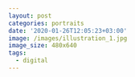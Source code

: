 ```yaml
---
layout: post
categories: portraits
date: '2020-01-26T12:05:23+03:00'
image: /images/illustration_1.jpg
image_size: 480x640
tags:
  - digital
---
```


